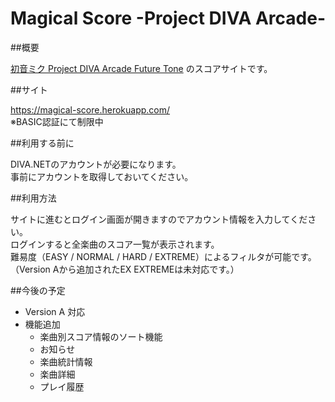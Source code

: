 Magical Score -Project DIVA Arcade-
=============

##概要

[初音ミク Project DIVA Arcade Future Tone](http://miku.sega.jp/arcade/) のスコアサイトです。

##サイト

https://magical-score.herokuapp.com/  
※BASIC認証にて制限中

##利用する前に

DIVA.NETのアカウントが必要になります。  
事前にアカウントを取得しておいてください。

##利用方法

サイトに進むとログイン画面が開きますのでアカウント情報を入力してください。  
ログインすると全楽曲のスコア一覧が表示されます。  
難易度（EASY / NORMAL / HARD / EXTREME）によるフィルタが可能です。  
（Version Aから追加されたEX EXTREMEは未対応です。）

##今後の予定
* Version A 対応
* 機能追加
  - 楽曲別スコア情報のソート機能
  - お知らせ
  - 楽曲統計情報
  - 楽曲詳細
  - プレイ履歴
